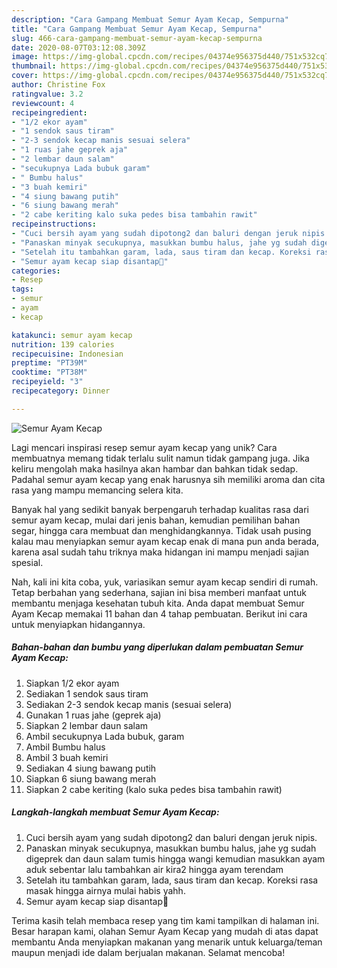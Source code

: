 ```yaml
---
description: "Cara Gampang Membuat Semur Ayam Kecap, Sempurna"
title: "Cara Gampang Membuat Semur Ayam Kecap, Sempurna"
slug: 466-cara-gampang-membuat-semur-ayam-kecap-sempurna
date: 2020-08-07T03:12:08.309Z
image: https://img-global.cpcdn.com/recipes/04374e956375d440/751x532cq70/semur-ayam-kecap-foto-resep-utama.jpg
thumbnail: https://img-global.cpcdn.com/recipes/04374e956375d440/751x532cq70/semur-ayam-kecap-foto-resep-utama.jpg
cover: https://img-global.cpcdn.com/recipes/04374e956375d440/751x532cq70/semur-ayam-kecap-foto-resep-utama.jpg
author: Christine Fox
ratingvalue: 3.2
reviewcount: 4
recipeingredient:
- "1/2 ekor ayam"
- "1 sendok saus tiram"
- "2-3 sendok kecap manis sesuai selera"
- "1 ruas jahe geprek aja"
- "2 lembar daun salam"
- "secukupnya Lada bubuk garam"
- " Bumbu halus"
- "3 buah kemiri"
- "4 siung bawang putih"
- "6 siung bawang merah"
- "2 cabe keriting kalo suka pedes bisa tambahin rawit"
recipeinstructions:
- "Cuci bersih ayam yang sudah dipotong2 dan baluri dengan jeruk nipis."
- "Panaskan minyak secukupnya, masukkan bumbu halus, jahe yg sudah digeprek dan daun salam tumis hingga wangi kemudian masukkan ayam aduk sebentar lalu tambahkan air kira2 hingga ayam terendam"
- "Setelah itu tambahkan garam, lada, saus tiram dan kecap. Koreksi rasa masak hingga airnya mulai habis yahh."
- "Semur ayam kecap siap disantap🥰"
categories:
- Resep
tags:
- semur
- ayam
- kecap

katakunci: semur ayam kecap 
nutrition: 139 calories
recipecuisine: Indonesian
preptime: "PT39M"
cooktime: "PT38M"
recipeyield: "3"
recipecategory: Dinner

---
```



![Semur Ayam Kecap](https://img-global.cpcdn.com/recipes/04374e956375d440/751x532cq70/semur-ayam-kecap-foto-resep-utama.jpg)

Lagi mencari inspirasi resep semur ayam kecap yang unik? Cara membuatnya memang tidak terlalu sulit namun tidak gampang juga. Jika keliru mengolah maka hasilnya akan hambar dan bahkan tidak sedap. Padahal semur ayam kecap yang enak harusnya sih memiliki aroma dan cita rasa yang mampu memancing selera kita.

Banyak hal yang sedikit banyak berpengaruh terhadap kualitas rasa dari semur ayam kecap, mulai dari jenis bahan, kemudian pemilihan bahan segar, hingga cara membuat dan menghidangkannya. Tidak usah pusing kalau mau menyiapkan semur ayam kecap enak di mana pun anda berada, karena asal sudah tahu triknya maka hidangan ini mampu menjadi sajian spesial.




Nah, kali ini kita coba, yuk, variasikan semur ayam kecap sendiri di rumah. Tetap berbahan yang sederhana, sajian ini bisa memberi manfaat untuk membantu menjaga kesehatan tubuh kita. Anda dapat membuat Semur Ayam Kecap memakai 11 bahan dan 4 tahap pembuatan. Berikut ini cara untuk menyiapkan hidangannya.

<!--inarticleads1-->

##### Bahan-bahan dan bumbu yang diperlukan dalam pembuatan Semur Ayam Kecap:

1. Siapkan 1/2 ekor ayam
1. Sediakan 1 sendok saus tiram
1. Sediakan 2-3 sendok kecap manis (sesuai selera)
1. Gunakan 1 ruas jahe (geprek aja)
1. Siapkan 2 lembar daun salam
1. Ambil secukupnya Lada bubuk, garam
1. Ambil  Bumbu halus
1. Ambil 3 buah kemiri
1. Sediakan 4 siung bawang putih
1. Siapkan 6 siung bawang merah
1. Siapkan 2 cabe keriting (kalo suka pedes bisa tambahin rawit)




<!--inarticleads2-->

##### Langkah-langkah membuat Semur Ayam Kecap:

1. Cuci bersih ayam yang sudah dipotong2 dan baluri dengan jeruk nipis.
1. Panaskan minyak secukupnya, masukkan bumbu halus, jahe yg sudah digeprek dan daun salam tumis hingga wangi kemudian masukkan ayam aduk sebentar lalu tambahkan air kira2 hingga ayam terendam
1. Setelah itu tambahkan garam, lada, saus tiram dan kecap. Koreksi rasa masak hingga airnya mulai habis yahh.
1. Semur ayam kecap siap disantap🥰




Terima kasih telah membaca resep yang tim kami tampilkan di halaman ini. Besar harapan kami, olahan Semur Ayam Kecap yang mudah di atas dapat membantu Anda menyiapkan makanan yang menarik untuk keluarga/teman maupun menjadi ide dalam berjualan makanan. Selamat mencoba!
